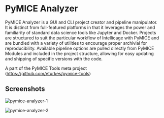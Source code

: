 <!---
    This file is part of pymice-analyzer.
    Copyright (C) 2018-2019  Emir Turkes

    This program is free software: you can redistribute it and/or modify
    it under the terms of the GNU General Public License as published by
    the Free Software Foundation, either version 3 of the License, or
    (at your option) any later version.

    This program is distributed in the hope that it will be useful,
    but WITHOUT ANY WARRANTY; without even the implied warranty of
    MERCHANTABILITY or FITNESS FOR A PARTICULAR PURPOSE.  See the
    GNU General Public License for more details.

    You should have received a copy of the GNU General Public License
    along with this program.  If not, see <http://www.gnu.org/licenses/>.

    Emir Turkes can be contacted at eturkes@bu.edu
-->

# PyMICE Analyzer

PyMICE Analyzer is a GUI and CLI project creator and pipeline manipulator. It is
distinct from full-featured platforms in that it leverages the power and familiarity of
standard data science tools like Jupyter and Docker. Projects are structured to suit the
particular workflow of Intellicage with PyMICE and are bundled with a variety of
utilities to encourage proper archivial for reproducibility. Available pipeline options
are pulled directly from PyMICE Modules and included in the project structure, allowing
for easy updating and shipping of specific versions with the code.

A part of the PyMICE Tools meta project (https://github.com/eturkes/pymice-tools)

## Screenshots

![pymice-analyzer-1](https://user-images.githubusercontent.com/25193231/47751184-7d7ebc00-dc67-11e8-87a8-10644b765930.png)

![pymice-analyzer-2](https://user-images.githubusercontent.com/25193231/47751225-94251300-dc67-11e8-87b9-f22d4c07f776.png)
